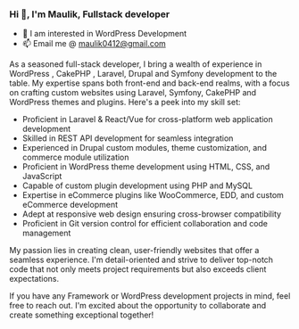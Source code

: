 ### Hi 👋, I'm Maulik, Fullstack developer

- 👀 I am interested in WordPress Development
- 📫 Email me @ maulik0412@gmail.com
  
As a seasoned full-stack developer, I bring a wealth of experience in WordPress , CakePHP , Laravel, Drupal and Symfony development to the table. My expertise spans both front-end and back-end realms, with a focus on crafting custom websites using Laravel, Symfony, CakePHP and WordPress themes and plugins. Here's a peek into my skill set:

- Proficient in Laravel & React/Vue for cross-platform web application development
- Skilled in REST API development for seamless integration
- Experienced in Drupal custom modules, theme customization, and commerce module utilization
- Proficient in WordPress theme development using HTML, CSS, and JavaScript
- Capable of custom plugin development using PHP and MySQL
- Expertise in eCommerce plugins like WooCommerce, EDD, and custom eCommerce development
- Adept at responsive web design ensuring cross-browser compatibility
- Proficient in Git version control for efficient collaboration and code management

My passion lies in creating clean, user-friendly websites that offer a seamless experience. I'm detail-oriented and strive to deliver top-notch code that not only meets project requirements but also exceeds client expectations.

If you have any Framework or WordPress development projects in mind, feel free to reach out. I'm excited about the opportunity to collaborate and create something exceptional together!

